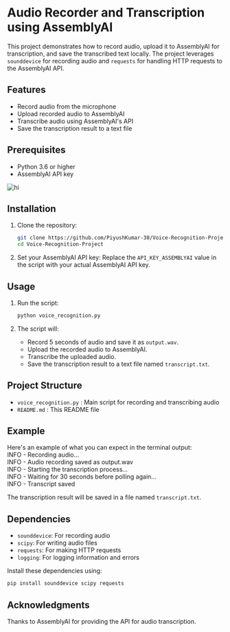 # Audio Recorder and Transcription using AssemblyAI

This project demonstrates how to record audio, upload it to AssemblyAI for transcription, and save the transcribed text locally. The project leverages `sounddevice` for recording audio and `requests` for handling HTTP requests to the AssemblyAI API.

## Features

- Record audio from the microphone
- Upload recorded audio to AssemblyAI
- Transcribe audio using AssemblyAI's API
- Save the transcription result to a text file

## Prerequisites

- Python 3.6 or higher
- AssemblyAI API key

![hi](https://github.com/user-attachments/assets/b25e6227-0d40-428e-84c1-47ee3251e2b7)


## Installation

1. Clone the repository:
    ```sh
    git clone https://github.com/PiyushKumar-30/Voice-Recognition-Project
    cd Voice-Recognition-Project
    ```

2. Set your AssemblyAI API key:
    Replace the `API_KEY_ASSEMBLYAI` value in the script with your actual AssemblyAI API key.

## Usage

1. Run the script:
    ```sh
    python voice_recognition.py
    ```

2. The script will:
    - Record 5 seconds of audio and save it as `output.wav`.
    - Upload the recorded audio to AssemblyAI.
    - Transcribe the uploaded audio.
    - Save the transcription result to a text file named `transcript.txt`.

## Project Structure

- `voice_recognition.py`  :   Main script for recording and transcribing audio <br />
- `README.md` :               This README file

## Example

Here's an example of what you can expect in the terminal output:  <br />
INFO - Recording audio... <br />
INFO - Audio recording saved as output.wav <br />
INFO - Starting the transcription process... <br />
INFO - Waiting for 30 seconds before polling again... <br />
INFO - Transcript saved <br />



The transcription result will be saved in a file named `transcript.txt`.

## Dependencies

- `sounddevice`: For recording audio
- `scipy`: For writing audio files
- `requests`: For making HTTP requests
- `logging`: For logging information and errors

Install these dependencies using:
```sh
pip install sounddevice scipy requests
```

## Acknowledgments
Thanks to AssemblyAI for providing the API for audio transcription.

